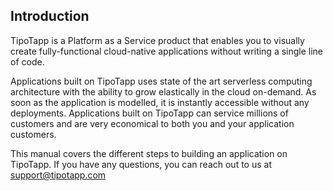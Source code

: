 ## Introduction
TipoTapp is a Platform as a Service product that enables you to visually create fully-functional cloud-native applications without writing a single line of code.

Applications built on TipoTapp uses state of the art serverless computing architecture with the ability to grow elastically in the cloud on-demand. As soon as the application is modelled, it is instantly accessible without any deployments. Applications built on TipoTapp can service millions of customers and are very economical to both you and your application customers.

This manual covers the different steps to building an application on TipoTapp. If you have any questions, you can reach out to us at support@tipotapp.com

